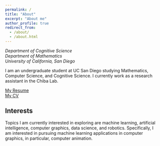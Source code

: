 ```yaml
---
permalink: /
title: "About"
excerpt: "About me"
author_profile: true
redirect_from: 
  - /about/
  - /about.html
---
```

<i>Department of Cognitive Science  
Department of Mathematics  
University of California, San Diego</i>  
  
I am an undergraduate student at UC San Diego studying Mathematics, Computer Science, and Cognitive Science. I currently work as a research assistant in the Chiba Lab. 

<span style="color:blue">[My Resume](http://www.andythai.xyz/files/resume.pdf)</span>  
<span style="color:blue">[My CV](http://www.andythai.xyz/files/cv.pdf)</span>  


Interests
------
Topics I am currently interested in exploring are machine learning, artificial intelligence, computer graphics, data science, and robotics. Specifically, I am interested in pursuing machine learning applications in computer graphics, in particular, computer animation.
